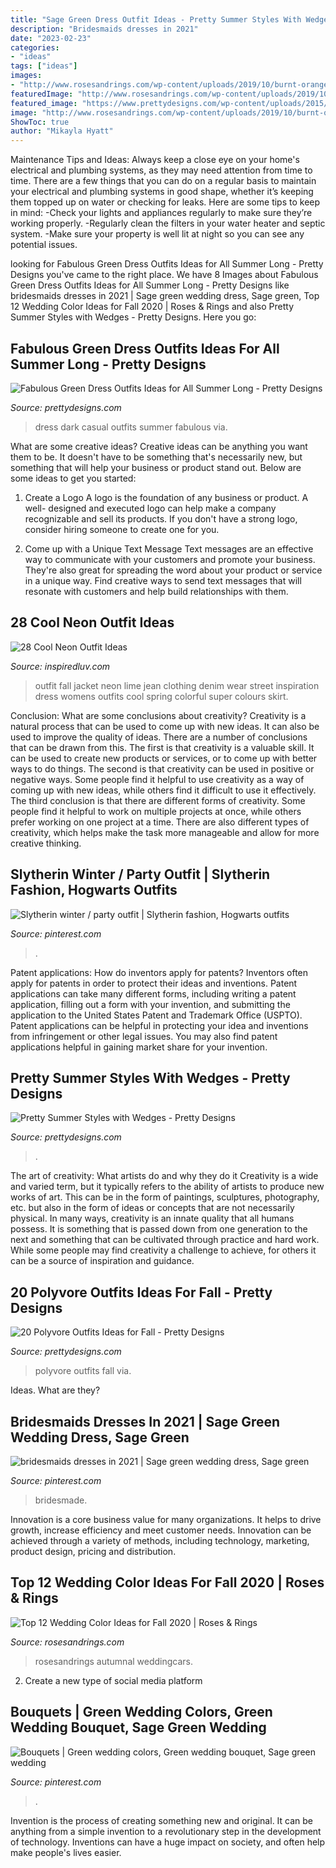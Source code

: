 ```yaml
---
title: "Sage Green Dress Outfit Ideas - Pretty Summer Styles With Wedges"
description: "Bridesmaids dresses in 2021"
date: "2023-02-23"
categories:
- "ideas"
tags: ["ideas"]
images:
- "http://www.rosesandrings.com/wp-content/uploads/2019/10/burnt-orange-wedding-decor-ideas-wedding-inspirations.jpg"
featuredImage: "http://www.rosesandrings.com/wp-content/uploads/2019/10/burnt-orange-wedding-decor-ideas-wedding-inspirations.jpg"
featured_image: "https://www.prettydesigns.com/wp-content/uploads/2015/09/20-polyvore-outfits-ideas-for-fall9.jpg"
image: "http://www.rosesandrings.com/wp-content/uploads/2019/10/burnt-orange-wedding-decor-ideas-wedding-inspirations.jpg"
ShowToc: true
author: "Mikayla Hyatt"
---
```



Maintenance Tips and Ideas: Always keep a close eye on your home's electrical and plumbing systems, as they may need attention from time to time.
There are a few things that you can do on a regular basis to maintain your electrical and plumbing systems in good shape, whether it’s keeping them topped up on water or checking for leaks. Here are some tips to keep in mind:
-Check your lights and appliances regularly to make sure they’re working properly.
-Regularly clean the filters in your water heater and septic system.
-Make sure your property is well lit at night so you can see any potential issues.

	

		
looking for Fabulous Green Dress Outfits Ideas for All Summer Long - Pretty Designs you've came to the right place. We have 8 Images about Fabulous Green Dress Outfits Ideas for All Summer Long - Pretty Designs like bridesmaids dresses in 2021 | Sage green wedding dress, Sage green, Top 12 Wedding Color Ideas for Fall 2020 | Roses &amp; Rings and also Pretty Summer Styles with Wedges - Pretty Designs. Here you go:
		
    
## Fabulous Green Dress Outfits Ideas For All Summer Long - Pretty Designs

<img loading=lazy src="http://www.prettydesigns.com/wp-content/uploads/2014/07/Dark-Green-Dress-for-a-Casual-Look.jpg" onerror="this.onerror=null;this.src='https://tse1.mm.bing.net/th?id=OIP.zvq2xtlk1-M5_odiNS3FNAHaK2&amp;pid=15.1';" alt="Fabulous Green Dress Outfits Ideas for All Summer Long - Pretty Designs">

_Source: prettydesigns.com_

>dress dark casual outfits summer fabulous via. 

	

What are some creative ideas?
Creative ideas can be anything you want them to be. It doesn't have to be something that's necessarily new, but something that will help your business or product stand out. Below are some ideas to get you started:
1. Create a Logo
A logo is the foundation of any business or product. A well- designed and executed logo can help make a company recognizable and sell its products. If you don't have a strong logo, consider hiring someone to create one for you.

2. Come up with a Unique Text Message
Text messages are an effective way to communicate with your customers and promote your business. They're also great for spreading the word about your product or service in a unique way. Find creative ways to send text messages that will resonate with customers and help build relationships with them.


    
## 28 Cool Neon Outfit Ideas

<img loading=lazy src="http://www.inspiredluv.com/wp-content/uploads/2016/11/Neon-Outfit-Ideas-25.jpg" onerror="this.onerror=null;this.src='https://tse2.mm.bing.net/th?id=OIP.Ri6xb2bgSctxBTEbOYKxXgHaLH&amp;pid=15.1';" alt="28 Cool Neon Outfit Ideas">

_Source: inspiredluv.com_

>outfit fall jacket neon lime jean clothing denim wear street inspiration dress womens outfits cool spring colorful super colours skirt. 

	

Conclusion: What are some conclusions about creativity?
Creativity is a natural process that can be used to come up with new ideas. It can also be used to improve the quality of ideas. There are a number of conclusions that can be drawn from this. The first is that creativity is a valuable skill. It can be used to create new products or services, or to come up with better ways to do things. The second is that creativity can be used in positive or negative ways. Some people find it helpful to use creativity as a way of coming up with new ideas, while others find it difficult to use it effectively. The third conclusion is that there are different forms of creativity. Some people find it helpful to work on multiple projects at once, while others prefer working on one project at a time. There are also different types of creativity, which helps make the task more manageable and allow for more creative thinking.

    
## Slytherin Winter / Party Outfit | Slytherin Fashion, Hogwarts Outfits

<img loading=lazy src="https://i.pinimg.com/736x/05/48/d2/0548d26c120a2af06cc131cf60d53780.jpg" onerror="this.onerror=null;this.src='https://tse1.mm.bing.net/th?id=OIP.4cbAF526uFYoCBUGu2ZbtwHaJR&amp;pid=15.1';" alt="Slytherin winter / party outfit | Slytherin fashion, Hogwarts outfits">

_Source: pinterest.com_

>. 

	

Patent applications: How do inventors apply for patents?
Inventors often apply for patents in order to protect their ideas and inventions. Patent applications can take many different forms, including writing a patent application, filling out a form with your invention, and submitting the application to the United States Patent and Trademark Office (USPTO). 
Patent applications can be helpful in protecting your idea and inventions from infringement or other legal issues. You may also find patent applications helpful in gaining market share for your invention.

    
## Pretty Summer Styles With Wedges - Pretty Designs

<img loading=lazy src="https://www.prettydesigns.com/wp-content/uploads/2014/07/White-Dress-and-Brown-Wedges.jpg" onerror="this.onerror=null;this.src='https://tse1.mm.bing.net/th?id=OIP.wQN_SSI4hjHKQR2RLRJMgwHaK3&amp;pid=15.1';" alt="Pretty Summer Styles with Wedges - Pretty Designs">

_Source: prettydesigns.com_

>. 

	

The art of creativity: What artists do and why they do it
Creativity is a wide and varied term, but it typically refers to the ability of artists to produce new works of art. This can be in the form of paintings, sculptures, photography, etc. but also in the form of ideas or concepts that are not necessarily physical. In many ways, creativity is an innate quality that all humans possess. It is something that is passed down from one generation to the next and something that can be cultivated through practice and hard work. While some people may find creativity a challenge to achieve, for others it can be a source of inspiration and guidance.

    
## 20 Polyvore Outfits Ideas For Fall - Pretty Designs

<img loading=lazy src="https://www.prettydesigns.com/wp-content/uploads/2015/09/20-polyvore-outfits-ideas-for-fall9.jpg" onerror="this.onerror=null;this.src='https://tse4.mm.bing.net/th?id=OIP.tZCPhBDWFfLt9swD0yR-iQHaL-&amp;pid=15.1';" alt="20 Polyvore Outfits Ideas for Fall - Pretty Designs">

_Source: prettydesigns.com_

>polyvore outfits fall via. 

	

Ideas. What are they?

    
## Bridesmaids Dresses In 2021 | Sage Green Wedding Dress, Sage Green

<img loading=lazy src="https://i.pinimg.com/736x/de/27/ed/de27edadc18e63574bd6082e6f292dde.jpg" onerror="this.onerror=null;this.src='https://tse4.mm.bing.net/th?id=OIP.y4ims8E7avZ1NpryTwcS1gHaNW&amp;pid=15.1';" alt="bridesmaids dresses in 2021 | Sage green wedding dress, Sage green">

_Source: pinterest.com_

>bridesmade. 

	

Innovation is a core business value for many organizations. It helps to drive growth, increase efficiency and meet customer needs. Innovation can be achieved through a variety of methods, including technology, marketing, product design, pricing and distribution.

    
## Top 12 Wedding Color Ideas For Fall 2020 | Roses &amp; Rings

<img loading=lazy src="http://www.rosesandrings.com/wp-content/uploads/2019/10/burnt-orange-wedding-decor-ideas-wedding-inspirations.jpg" onerror="this.onerror=null;this.src='https://tse2.mm.bing.net/th?id=OIP.aKuUf4BF0wa0nNQxxLBgOQHaRT&amp;pid=15.1';" alt="Top 12 Wedding Color Ideas for Fall 2020 | Roses &amp; Rings">

_Source: rosesandrings.com_

>rosesandrings autumnal weddingcars. 

	

2. Create a new type of social media platform

    
## Bouquets | Green Wedding Colors, Green Wedding Bouquet, Sage Green Wedding

<img loading=lazy src="https://i.pinimg.com/736x/44/5d/f8/445df8e43bc9332ec8a2f10f79e07088.jpg" onerror="this.onerror=null;this.src='https://tse2.mm.bing.net/th?id=OIP.cbnNGGAGSZ3hpFANmNyG6gHaLH&amp;pid=15.1';" alt="Bouquets | Green wedding colors, Green wedding bouquet, Sage green wedding">

_Source: pinterest.com_

>. 

	

Invention is the process of creating something new and original. It can be anything from a simple invention to a revolutionary step in the development of technology. Inventions can have a huge impact on society, and often help make people's lives easier.


